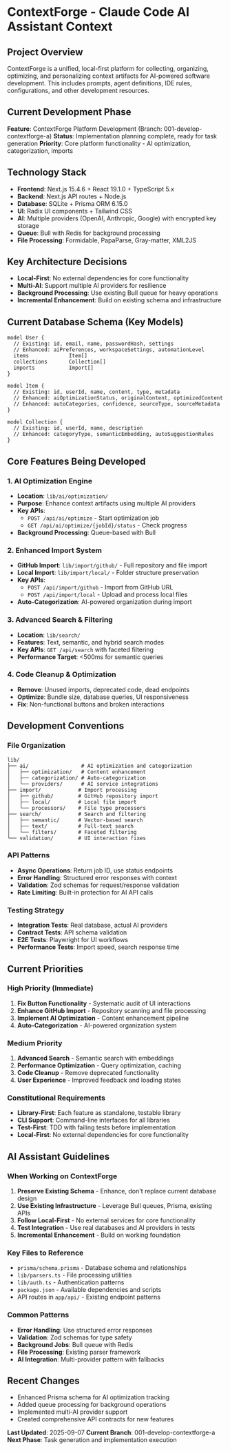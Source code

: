 # ContextForge - Claude Code AI Assistant Context

## Project Overview
ContextForge is a unified, local-first platform for collecting, organizing, optimizing, and personalizing context artifacts for AI-powered software development. This includes prompts, agent definitions, IDE rules, configurations, and other development resources.

## Current Development Phase
**Feature**: ContextForge Platform Development (Branch: 001-develop-contextforge-a)
**Status**: Implementation planning complete, ready for task generation
**Priority**: Core platform functionality - AI optimization, categorization, imports

## Technology Stack
- **Frontend**: Next.js 15.4.6 + React 19.1.0 + TypeScript 5.x
- **Backend**: Next.js API routes + Node.js
- **Database**: SQLite + Prisma ORM 6.15.0
- **UI**: Radix UI components + Tailwind CSS
- **AI**: Multiple providers (OpenAI, Anthropic, Google) with encrypted key storage
- **Queue**: Bull with Redis for background processing
- **File Processing**: Formidable, PapaParse, Gray-matter, XML2JS

## Key Architecture Decisions
- **Local-First**: No external dependencies for core functionality
- **Multi-AI**: Support multiple AI providers for resilience
- **Background Processing**: Use existing Bull queue for heavy operations
- **Incremental Enhancement**: Build on existing schema and infrastructure

## Current Database Schema (Key Models)
```prisma
model User {
  // Existing: id, email, name, passwordHash, settings
  // Enhanced: aiPreferences, workspaceSettings, automationLevel
  items             Item[]
  collections       Collection[]
  imports           Import[]
}

model Item {
  // Existing: id, userId, name, content, type, metadata
  // Enhanced: aiOptimizationStatus, originalContent, optimizedContent
  // Enhanced: autoCategories, confidence, sourceType, sourceMetadata
}

model Collection {
  // Existing: id, userId, name, description
  // Enhanced: categoryType, semanticEmbedding, autoSuggestionRules
}
```

## Core Features Being Developed

### 1. AI Optimization Engine
- **Location**: `lib/ai/optimization/`
- **Purpose**: Enhance context artifacts using multiple AI providers
- **Key APIs**: 
  - `POST /api/ai/optimize` - Start optimization job
  - `GET /api/ai/optimize/{jobId}/status` - Check progress
- **Background Processing**: Queue-based with Bull

### 2. Enhanced Import System
- **GitHub Import**: `lib/import/github/` - Full repository and file import
- **Local Import**: `lib/import/local/` - Folder structure preservation
- **Key APIs**:
  - `POST /api/import/github` - Import from GitHub URL
  - `POST /api/import/local` - Upload and process local files
- **Auto-Categorization**: AI-powered organization during import

### 3. Advanced Search & Filtering
- **Location**: `lib/search/`
- **Features**: Text, semantic, and hybrid search modes
- **Key APIs**: `GET /api/search` with faceted filtering
- **Performance Target**: <500ms for semantic queries

### 4. Code Cleanup & Optimization
- **Remove**: Unused imports, deprecated code, dead endpoints
- **Optimize**: Bundle size, database queries, UI responsiveness
- **Fix**: Non-functional buttons and broken interactions

## Development Conventions

### File Organization
```
lib/
├── ai/                 # AI optimization and categorization
│   ├── optimization/   # Content enhancement
│   ├── categorization/ # Auto-categorization
│   └── providers/      # AI service integrations
├── import/            # Import processing
│   ├── github/        # GitHub repository import
│   ├── local/         # Local file import
│   └── processors/    # File type processors
├── search/            # Search and filtering
│   ├── semantic/      # Vector-based search
│   ├── text/          # Full-text search
│   └── filters/       # Faceted filtering
└── validation/        # UI interaction fixes
```

### API Patterns
- **Async Operations**: Return job ID, use status endpoints
- **Error Handling**: Structured error responses with context
- **Validation**: Zod schemas for request/response validation
- **Rate Limiting**: Built-in protection for AI API calls

### Testing Strategy
- **Integration Tests**: Real database, actual AI providers
- **Contract Tests**: API schema validation
- **E2E Tests**: Playwright for UI workflows
- **Performance Tests**: Import speed, search response time

## Current Priorities

### High Priority (Immediate)
1. **Fix Button Functionality** - Systematic audit of UI interactions
2. **Enhance GitHub Import** - Repository scanning and file processing  
3. **Implement AI Optimization** - Content enhancement pipeline
4. **Auto-Categorization** - AI-powered organization system

### Medium Priority
1. **Advanced Search** - Semantic search with embeddings
2. **Performance Optimization** - Query optimization, caching
3. **Code Cleanup** - Remove deprecated functionality
4. **User Experience** - Improved feedback and loading states

### Constitutional Requirements
- **Library-First**: Each feature as standalone, testable library
- **CLI Support**: Command-line interfaces for all libraries
- **Test-First**: TDD with failing tests before implementation
- **Local-First**: No external dependencies for core functionality

## AI Assistant Guidelines

### When Working on ContextForge
1. **Preserve Existing Schema** - Enhance, don't replace current database design
2. **Use Existing Infrastructure** - Leverage Bull queues, Prisma, existing APIs
3. **Follow Local-First** - No external services for core functionality
4. **Test Integration** - Use real databases and AI providers in tests
5. **Incremental Enhancement** - Build on working foundation

### Key Files to Reference
- `prisma/schema.prisma` - Database schema and relationships
- `lib/parsers.ts` - File processing utilities
- `lib/auth.ts` - Authentication patterns
- `package.json` - Available dependencies and scripts
- API routes in `app/api/` - Existing endpoint patterns

### Common Patterns
- **Error Handling**: Use structured error responses
- **Validation**: Zod schemas for type safety
- **Background Jobs**: Bull queue with Redis
- **File Processing**: Existing parser framework
- **AI Integration**: Multi-provider pattern with fallbacks

## Recent Changes
- Enhanced Prisma schema for AI optimization tracking
- Added queue processing for background operations  
- Implemented multi-AI provider support
- Created comprehensive API contracts for new features

**Last Updated**: 2025-09-07
**Current Branch**: 001-develop-contextforge-a
**Next Phase**: Task generation and implementation execution